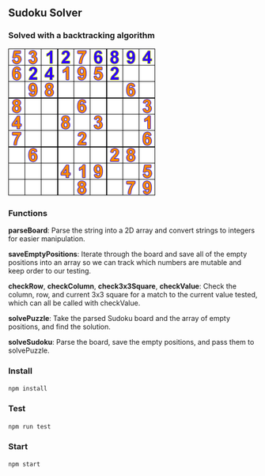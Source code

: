 ## Sudoku Solver

### Solved with a backtracking algorithm

![alt text](solution.gif "Sudoku Solver Backtracking algorithm")


### Functions

**parseBoard**: Parse the string into a 2D array and convert strings to integers for easier manipulation.

**saveEmptyPositions**: Iterate through the board and save all of the empty positions into an array so we can track which numbers are mutable and keep order to our testing.

**checkRow**, **checkColumn**, **check3x3Square**, **checkValue**: Check the column, row, and current 3x3 square for a match to the current value tested, which can all be called with checkValue.

**solvePuzzle**: Take the parsed Sudoku board and the array of empty positions, and find the solution.

**solveSudoku**: Parse the board, save the empty positions, and pass them to solvePuzzle.



### Install
`npm install`

### Test
`npm run test`

### Start
`npm start`
